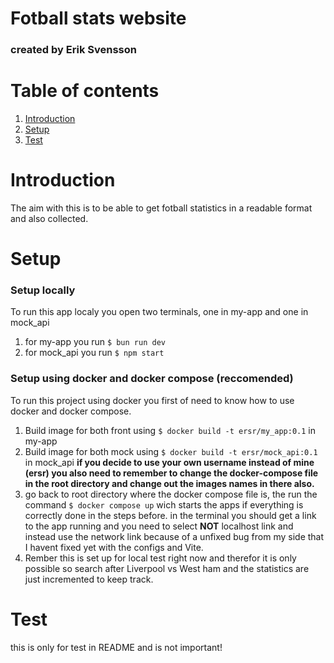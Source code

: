 # Fotball stats website
### created by Erik Svensson


# Table of contents
1. [Introduction](#introduction)
2. [Setup](#setup)
3. [Test]("#test")



<a name="introduction"><a/>
# Introduction
The aim with this is to be able to get fotball statistics in a readable format and also collected.

# Setup<a name="setup"><a/>
### Setup locally
To run this app localy you open two terminals, one in my-app and one in mock_api

1. for my-app you run ```$ bun run dev```
2. for mock_api you run ```$ npm start ```

### Setup using docker and docker compose (reccomended)

To run this project using docker you first of need to know how to use docker and docker compose.

1. Build image for both front using ```$ docker build -t ersr/my_app:0.1``` in my-app
2. Build image for both mock using ```$ docker build -t ersr/mock_api:0.1``` in mock_api
**if you decide to use your own username instead of mine (ersr) you also need to remember to change
the docker-compose file in the root directory and change out the images names in there also.**
3. go back to root directory where the docker compose file is, the run the command ```$ docker compose up```
wich starts the apps if everything is correctly done in the steps before. in the terminal you should get
a link to the app running and you need to select __NOT__ localhost link and instead use the network link
because of a unfixed bug from my side that I havent fixed yet with the configs and Vite.
4. Rember this is set up for local test right now and therefor it is only possible so search after
Liverpool vs West ham and the statistics are just incremented to keep track.


# Test<a name="test"><a/>
this is only for test in README and is not important!